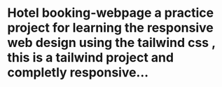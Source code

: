 # Hotel booking-webpage a practice project for learning the responsive web design using the tailwind css , this is a tailwind project and completly responsive...
